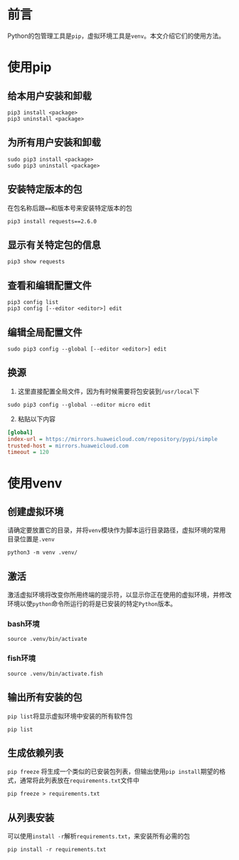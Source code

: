 # 前言
Python的包管理工具是`pip`，虚拟环境工具是`venv`。本文介绍它们的使用方法。

# 使用pip

## 给本用户安装和卸载
```fish
pip3 install <package>
pip3 uninstall <package>
```

## 为所有用户安装和卸载
```fish
sudo pip3 install <package>
sudo pip3 uninstall <package>
```

## 安装特定版本的包
在包名称后跟`==`和版本号来安装特定版本的包
```shell
pip3 install requests==2.6.0
```

## 显示有关特定包的信息
```shell
pip3 show requests
```

## 查看和编辑配置文件
```fish
pip3 config list
pip3 config [--editor <editor>] edit
```

## 编辑全局配置文件
```fish
sudo pip3 config --global [--editor <editor>] edit
```

## 换源
1. 这里直接配置全局文件，因为有时候需要将包安装到`/usr/local`下
```shell
sudo pip3 config --global --editor micro edit
```
2. 粘贴以下内容
```ini
[global]
index-url = https://mirrors.huaweicloud.com/repository/pypi/simple
trusted-host = mirrors.huaweicloud.com
timeout = 120
```

# 使用venv

## 创建虚拟环境
请确定要放置它的目录，并将`venv`模块作为脚本运行目录路径，虚拟环境的常用目录位置是`.venv`
```shell
python3 -m venv .venv/
```

## 激活
激活虚拟环境将改变你所用终端的提示符，以显示你正在使用的虚拟环境，并修改环境以使`python`命令所运行的将是已安装的特定`Python`版本。

### bash环境
```shell
source .venv/bin/activate
```

### fish环境
```shell
source .venv/bin/activate.fish
```

## 输出所有安装的包
`pip list`将显示虚拟环境中安装的所有软件包
```shell
pip list
```

## 生成依赖列表
`pip freeze` 将生成一个类似的已安装包列表，但输出使用`pip install`期望的格式，通常将此列表放在`requirements.txt`文件中
```shell
pip freeze > requirements.txt
```

## 从列表安装
可以使用`install -r`解析`requirements.txt`，来安装所有必需的包
```shell
pip install -r requirements.txt
```
